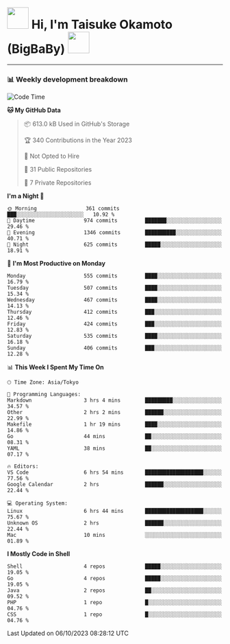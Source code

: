 <!-- Title -->
<h1>
    <img src="https://media.tenor.com/TlyRveJkgo4AAAAi/cloud-cloud-strife.gif" width="50"/> 
    Hi, I'm Taisuke Okamoto (BigBaBy) 
    <img src="https://media.tenor.com/TlyRveJkgo4AAAAi/cloud-cloud-strife.gif" width="50"/>
</h1>

---

<h3> 📊 Weekly development breakdown </h3>
<!-- waka-readme-stats -->

<!--START_SECTION:waka-->
![Code Time](http://img.shields.io/badge/Code%20Time-1%2C630%20hrs%2055%20mins-blue)

**🐱 My GitHub Data** 

> 📦 613.0 kB Used in GitHub's Storage 
 > 
> 🏆 340 Contributions in the Year 2023
 > 
> 🚫 Not Opted to Hire
 > 
> 📜 31 Public Repositories 
 > 
> 🔑 7 Private Repositories 
 > 
**I'm a Night 🦉** 

```text
🌞 Morning                361 commits         ███░░░░░░░░░░░░░░░░░░░░░░   10.92 % 
🌆 Daytime                974 commits         ███████░░░░░░░░░░░░░░░░░░   29.46 % 
🌃 Evening                1346 commits        ██████████░░░░░░░░░░░░░░░   40.71 % 
🌙 Night                  625 commits         █████░░░░░░░░░░░░░░░░░░░░   18.91 % 
```
📅 **I'm Most Productive on Monday** 

```text
Monday                   555 commits         ████░░░░░░░░░░░░░░░░░░░░░   16.79 % 
Tuesday                  507 commits         ████░░░░░░░░░░░░░░░░░░░░░   15.34 % 
Wednesday                467 commits         ████░░░░░░░░░░░░░░░░░░░░░   14.13 % 
Thursday                 412 commits         ███░░░░░░░░░░░░░░░░░░░░░░   12.46 % 
Friday                   424 commits         ███░░░░░░░░░░░░░░░░░░░░░░   12.83 % 
Saturday                 535 commits         ████░░░░░░░░░░░░░░░░░░░░░   16.18 % 
Sunday                   406 commits         ███░░░░░░░░░░░░░░░░░░░░░░   12.28 % 
```


📊 **This Week I Spent My Time On** 

```text
🕑︎ Time Zone: Asia/Tokyo

💬 Programming Languages: 
Markdown                 3 hrs 4 mins        █████████░░░░░░░░░░░░░░░░   34.57 % 
Other                    2 hrs 2 mins        ██████░░░░░░░░░░░░░░░░░░░   22.99 % 
Makefile                 1 hr 19 mins        ████░░░░░░░░░░░░░░░░░░░░░   14.86 % 
Go                       44 mins             ██░░░░░░░░░░░░░░░░░░░░░░░   08.31 % 
YAML                     38 mins             ██░░░░░░░░░░░░░░░░░░░░░░░   07.17 % 

🔥 Editors: 
VS Code                  6 hrs 54 mins       ███████████████████░░░░░░   77.56 % 
Google Calendar          2 hrs               ██████░░░░░░░░░░░░░░░░░░░   22.44 % 

💻 Operating System: 
Linux                    6 hrs 44 mins       ███████████████████░░░░░░   75.67 % 
Unknown OS               2 hrs               ██████░░░░░░░░░░░░░░░░░░░   22.44 % 
Mac                      10 mins             ░░░░░░░░░░░░░░░░░░░░░░░░░   01.89 % 
```

**I Mostly Code in Shell** 

```text
Shell                    4 repos             █████░░░░░░░░░░░░░░░░░░░░   19.05 % 
Go                       4 repos             █████░░░░░░░░░░░░░░░░░░░░   19.05 % 
Java                     2 repos             ██░░░░░░░░░░░░░░░░░░░░░░░   09.52 % 
PHP                      1 repo              █░░░░░░░░░░░░░░░░░░░░░░░░   04.76 % 
CSS                      1 repo              █░░░░░░░░░░░░░░░░░░░░░░░░   04.76 % 
```




 Last Updated on 06/10/2023 08:28:12 UTC
<!--END_SECTION:waka-->

